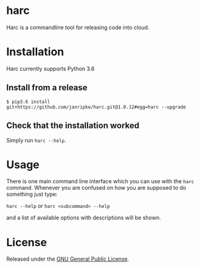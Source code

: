 harc
========

Harc is a commandline tool for releasing code into cloud.

# Installation
Harc currently supports Python 3.6


## Install from a release
```
$ pip3.6 install git+https://github.com/janripke/harc.git@1.0.12#egg=harc --upgrade
```

## Check that the installation worked

Simply run `harc --help`.

# Usage

There is one main command line interface which you can use with the `harc` command. Whenever you are confused on how you are supposed to do something just type:

`harc --help` or `harc <subcommand> --help`

and a list of available options with descriptions will be shown.

# License
Released under the [GNU General Public License](LICENSE).
